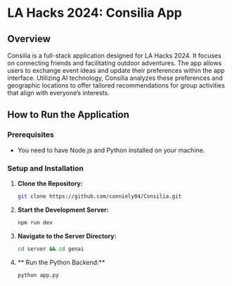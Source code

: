 # LA Hacks 2024: Consilia App 

## Overview
Consilia is a full-stack application designed for LA Hacks 2024. It focuses on connecting friends and facilitating outdoor adventures. The app allows users to exchange event ideas and update their preferences within the app interface. Utilizing AI technology, Consilia analyzes these preferences and geographic locations to offer tailored recommendations for group activities that align with everyone’s interests.

## How to Run the Application

### Prerequisites
- You need to have Node.js and Python installed on your machine.

### Setup and Installation
1. **Clone the Repository:**
   ```bash
   git clone https://github.com/conniely04/Consilia.git

2. **Start the Development Server:**
   ```bash
   npm run dev

3. **Navigate to the Server Directory:**
   ```bash
   cd server && cd genai

3. ** Run the Python Backend:**
   ```bash
   python app.py
   

  
